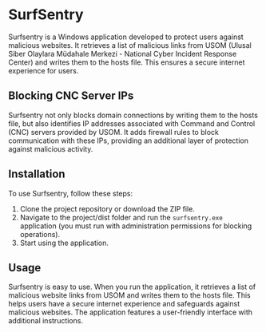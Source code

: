 # SurfSentry

Surfsentry is a Windows application developed to protect users against malicious websites. It retrieves a list of malicious links from USOM (Ulusal Siber Olaylara Müdahale Merkezi - National Cyber Incident Response Center) and writes them to the hosts file. This ensures a secure internet experience for users.

## Blocking CNC Server IPs

Surfsentry not only blocks domain connections by writing them to the hosts file, but also identifies IP addresses associated with Command and Control (CNC) servers provided by USOM. It adds firewall rules to block communication with these IPs, providing an additional layer of protection against malicious activity.

## Installation

To use Surfsentry, follow these steps:

1. Clone the project repository or download the ZIP file.
2. Navigate to the project/dist folder and run the `surfsentry.exe` application (you must run with administration permissions for blocking operations).
4. Start using the application.

## Usage

Surfsentry is easy to use. When you run the application, it retrieves a list of malicious website links from USOM and writes them to the hosts file. This helps users have a secure internet experience and safeguards against malicious websites. The application features a user-friendly interface with additional instructions.